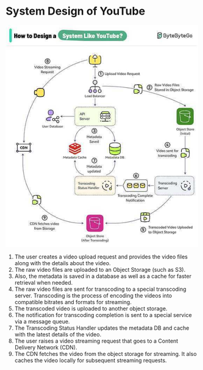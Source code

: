 # System Design of YouTube

![System Design of YouTube](../../media/Pasted%20image%2020240921221234.jpg)

1. The user creates a video upload request and provides the video files along with the details about the video.
2. The raw video files are uploaded to an Object Storage (such as S3).
3. Also, the metadata is saved in a database as well as a cache for faster retrieval when needed.
4. The raw video files are sent for transcoding to a special transcoding server. Transcoding is the process of encoding the videos into compatible bitrates and formats for streaming.
5. The transcoded video is uploaded to another object storage.
6. The notification for transcoding completion is sent to a special service via a message queue.
7. The Transcoding Status Handler updates the metadata DB and cache with the latest details of the video.
8. The user raises a video streaming request that goes to a Content Delivery Network (CDN).
9. The CDN fetches the video from the object storage for streaming. It also caches the video locally for subsequent streaming requests.
